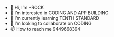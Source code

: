 - 👋 Hi, I’m *ROCK
- 👀 I’m interested in CODING AND APP BUILDING
- 🌱 I’m currently learning TENTH STANDARD
- 💞️ I’m looking to collaborate on CODING
- 📫 How to reach me 9449668394

<!---
RAKESH6469/RAKESH6469 is a ✨ special ✨ repository because its `README.md` (this file) appears on your GitHub profile.
You can click the Preview link to take a look at your changes.
--->
